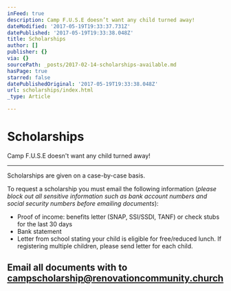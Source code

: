 ```yaml
---
inFeed: true
description: Camp F.U.S.E doesn’t want any child turned away!
dateModified: '2017-05-19T19:33:37.731Z'
datePublished: '2017-05-19T19:33:38.048Z'
title: Scholarships
author: []
publisher: {}
via: {}
sourcePath: _posts/2017-02-14-scholarships-available.md
hasPage: true
starred: false
datePublishedOriginal: '2017-05-19T19:33:38.048Z'
url: scholarships/index.html
_type: Article

---
```

# Scholarships

Camp F.U.S.E doesn't want any child turned away!

---

Scholarships are given on a case-by-case basis.

To request a scholarship you must email the following information (_please block out all sensitive information such as bank account numbers and social security numbers before emailing documents_):

* Proof of income: benefits letter (SNAP, SSI/SSDI, TANF) or check stubs for the last 30 days
* Bank statement
* Letter from school stating your child is eligible for free/reduced lunch. If registering multiple children, please send letter for each child.

## Email all documents with to **campscholarship@renovationcommunity.church**